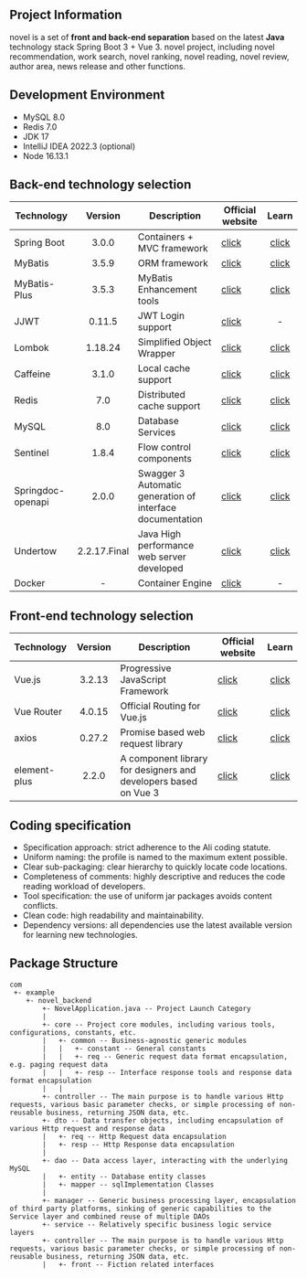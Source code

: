 ## Project Information

novel is a set of **front and back-end separation** based on the latest **Java** technology stack Spring Boot 3 + Vue 3.
novel project, including novel recommendation, work search, novel ranking, novel reading, novel review, author area, news release and other functions.

## Development Environment

- MySQL 8.0
- Redis 7.0
- JDK 17
- IntelliJ IDEA 2022.3 (optional)
- Node 16.13.1

## Back-end technology selection

| Technology            |   Version    | Description         | Official website                                                   |                                        Learn                                        |
|-------------------|:------------:|---------------------|------------------------------------------------------|:-----------------------------------------------------------------------------------:|
| Spring Boot       |    3.0.0     | Containers + MVC framework         | [click](https://spring.io/projects/spring-boot)      |        [click](https://docs.spring.io/spring-boot/docs/3.0.0/reference/html)        |
| MyBatis           |    3.5.9     | ORM framework              | [click](http://www.mybatis.org)                         |                [click](https://mybatis.org/mybatis-3/zh/index.html)                 |
| MyBatis-Plus      |    3.5.3     | MyBatis Enhancement tools        | [click](https://baomidou.com/)                          |                     [click](https://baomidou.com/pages/24112f/)                     |
| JJWT              |    0.11.5    | JWT Login support           | [click](https://github.com/jwtk/jjwt)                   |                                          -                                          |
| Lombok            |   1.18.24    | Simplified Object Wrapper            | [click](https://github.com/projectlombok/lombok)        |                   [click](https://projectlombok.org/features/all)                   |
| Caffeine          |    3.1.0     | Local cache support              | [click](https://github.com/ben-manes/caffeine)          |           [click](https://github.com/ben-manes/caffeine/wiki/Home-zh-CN)            |
| Redis             |     7.0      | Distributed cache support             | [click](https://redis.io)                               |                           [click](https://redis.io/docs)                            |
| MySQL             |     8.0      | Database Services               | [click](https://www.mysql.com)                          | [click](https://docs.oracle.com/en-us/iaas/mysql-database/doc/getting-started.html) |
| Sentinel          |    1.8.4     | Flow control components              | [click](https://github.com/alibaba/Sentinel)            |        [click](https://github.com/alibaba/Sentinel/wiki/%E4%B8%BB%E9%A1%B5)         |
| Springdoc-openapi |    2.0.0     | Swagger 3 Automatic generation of interface documentation  | [click](https://github.com/springdoc/springdoc-openapi) |                           [click](https://springdoc.org/)                           |
| Undertow          | 2.2.17.Final | Java High performance web server developed | [click](https://undertow.io)                            |                   [click](https://undertow.io/documentation.html)                   |
| Docker            |      -       | Container Engine              | [click](https://www.docker.com/)                        |                                          -                                          |


## Front-end technology selection

| Technology            |   Version    | Description         | Official website                                                   |                                        Learn                                        |
| :----------------- | :-----: | -------------------------- | --------------------------------------- | :-------------------------------------------------: |
| Vue.js        |  3.2.13  | Progressive JavaScript Framework | [click](https://vuejs.org)  |   [click](https://staging-cn.vuejs.org/guide/introduction.html)    |
| Vue Router            |  4.0.15  | Official Routing for Vue.js                    | [click](https://router.vuejs.org)                  | [click](https://router.vuejs.org/zh/guide/) |
| axios       |  0.27.2  | Promise based web request library               | [click](https://axios-http.com)                  |     [click](https://axios-http.com/zh/docs/intro)      |
| element-plus               | 2.2.0  | A component library for designers and developers based on Vue 3   | [click](https://element-plus.org)            |   [click](https://element-plus.org/zh-CN/guide/design.html)   |

## Coding specification

- Specification approach: strict adherence to the Ali coding statute.
- Uniform naming: the profile is named to the maximum extent possible.
- Clear sub-packaging: clear hierarchy to quickly locate code locations.
- Completeness of comments: highly descriptive and reduces the code reading workload of developers.
- Tool specification: the use of uniform jar packages avoids content conflicts.
- Clean code: high readability and maintainability.
- Dependency versions: all dependencies use the latest available version for learning new technologies.

## Package Structure

```
com
 +- example
    +- novel_backend
        +- NovelApplication.java -- Project Launch Category
        |
        +- core -- Project core modules, including various tools, configurations, constants, etc.
        |   +- common -- Business-agnostic generic modules
        |   |   +- constant -- General constants 
        |   |   +- req -- Generic request data format encapsulation, e.g. paging request data
        |   |   +- resp -- Interface response tools and response data format encapsulation
        |   |     
        +- controller -- The main purpose is to handle various Http requests, various basic parameter checks, or simple processing of non-reusable business, returning JSON data, etc.
        +- dto -- Data transfer objects, including encapsulation of various Http request and response data
        |   +- req -- Http Request data encapsulation
        |   +- resp -- Http Response data encapsulation
        |
        +- dao -- Data access layer, interacting with the underlying MySQL
        |   +- entity -- Database entity classes
        |   +- mapper -- sqlImplementation Classes
        |
        +- manager -- Generic business processing layer, encapsulation of third party platforms, sinking of generic capabilities to the Service layer and combined reuse of multiple DAOs
        +- service -- Relatively specific business logic service layers
        +- controller -- The main purpose is to handle various Http requests, various basic parameter checks, or simple processing of non-reusable business, returning JSON data, etc.
        |   +- front -- Fiction related interfaces


```